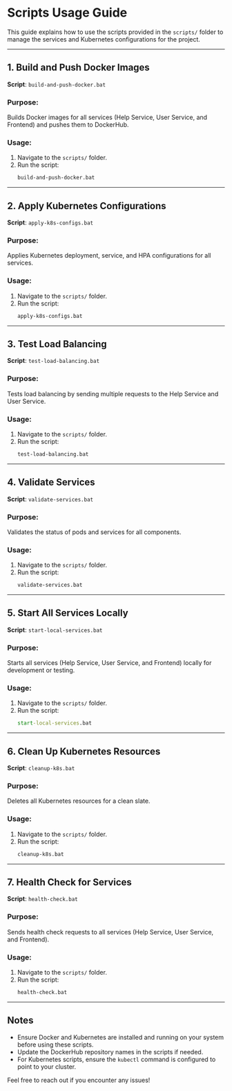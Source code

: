 # Scripts Usage Guide

This guide explains how to use the scripts provided in the `scripts/` folder to manage the services and Kubernetes configurations for the project.

---

## **1. Build and Push Docker Images**
**Script**: `build-and-push-docker.bat`

### **Purpose**:
Builds Docker images for all services (Help Service, User Service, and Frontend) and pushes them to DockerHub.

### **Usage**:
1. Navigate to the `scripts/` folder.
2. Run the script:
   ```cmd
   build-and-push-docker.bat
   ```

---

## **2. Apply Kubernetes Configurations**
**Script**: `apply-k8s-configs.bat`

### **Purpose**:
Applies Kubernetes deployment, service, and HPA configurations for all services.

### **Usage**:
1. Navigate to the `scripts/` folder.
2. Run the script:
   ```cmd
   apply-k8s-configs.bat
   ```

---

## **3. Test Load Balancing**
**Script**: `test-load-balancing.bat`

### **Purpose**:
Tests load balancing by sending multiple requests to the Help Service and User Service.

### **Usage**:
1. Navigate to the `scripts/` folder.
2. Run the script:
   ```cmd
   test-load-balancing.bat
   ```

---

## **4. Validate Services**
**Script**: `validate-services.bat`

### **Purpose**:
Validates the status of pods and services for all components.

### **Usage**:
1. Navigate to the `scripts/` folder.
2. Run the script:
   ```cmd
   validate-services.bat
   ```

---

## **5. Start All Services Locally**
**Script**: `start-local-services.bat`

### **Purpose**:
Starts all services (Help Service, User Service, and Frontend) locally for development or testing.

### **Usage**:
1. Navigate to the `scripts/` folder.
2. Run the script:
   ```cmd
   start-local-services.bat
   ```

---

## **6. Clean Up Kubernetes Resources**
**Script**: `cleanup-k8s.bat`

### **Purpose**:
Deletes all Kubernetes resources for a clean slate.

### **Usage**:
1. Navigate to the `scripts/` folder.
2. Run the script:
   ```cmd
   cleanup-k8s.bat
   ```

---

## **7. Health Check for Services**
**Script**: `health-check.bat`

### **Purpose**:
Sends health check requests to all services (Help Service, User Service, and Frontend).

### **Usage**:
1. Navigate to the `scripts/` folder.
2. Run the script:
   ```cmd
   health-check.bat
   ```

---

## Notes
- Ensure Docker and Kubernetes are installed and running on your system before using these scripts.
- Update the DockerHub repository names in the scripts if needed.
- For Kubernetes scripts, ensure the `kubectl` command is configured to point to your cluster.

Feel free to reach out if you encounter any issues!
